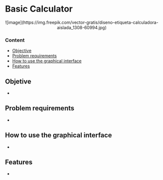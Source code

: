# Basic Calculator

<p align="center">
![image](https://img.freepik.com/vector-gratis/diseno-etiqueta-calculadora-aislada_1308-60994.jpg)
</p> 

### Content
* [Objective](#Objective)
* [Problem requirements](#Problem-requirements) 
* [How to use the graphical interface](#How-to-use-the-graphical-interface) 
* [Features](#Features) 


## Objetive

- 

## Problem requirements 

- 

## How to use the graphical interface

- 

## Features

- 
